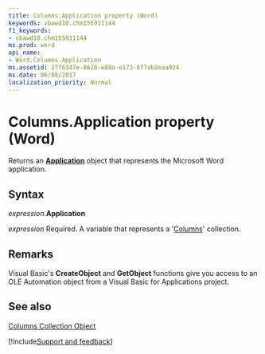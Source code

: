 ```yaml
---
title: Columns.Application property (Word)
keywords: vbawd10.chm155911144
f1_keywords:
- vbawd10.chm155911144
ms.prod: word
api_name:
- Word.Columns.Application
ms.assetid: 27f6347e-8628-e89a-e173-6f7ab2eaa924
ms.date: 06/08/2017
localization_priority: Normal
---
```



# Columns.Application property (Word)

Returns an  **[Application](Word.Application.md)** object that represents the Microsoft Word application.


## Syntax

_expression_.**Application**

_expression_ Required. A variable that represents a '[Columns](Word.columns.md)' collection.


## Remarks

Visual Basic's  **CreateObject** and **GetObject** functions give you access to an OLE Automation object from a Visual Basic for Applications project.


## See also


[Columns Collection Object](Word.columns.md)

[!include[Support and feedback](~/includes/feedback-boilerplate.md)]